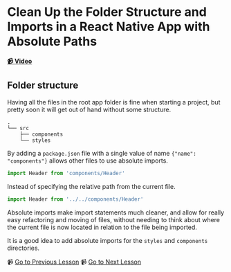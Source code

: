# Clean Up the Folder Structure and Imports in a React Native App with Absolute Paths

**[📹 Video](https://egghead.io/lessons/react-native-clean-up-the-folder-structure-and-imports-in-a-react-native-app-with-absolute-paths)**

## Folder structure

Having all the files in the root app folder is fine when starting a project, but pretty soon it will get out of hand without some structure.

```
.
└── src
    ├── components
    └── styles
```

By adding a `package.json` file with a single value of name `{"name": "components"}` allows other files to use absolute imports.

```jsx
import Header from 'components/Header'
```

Instead of specifying the relative path from the current file.

```jsx
import Header from '../../components/Header'
```

Absolute imports make import statements much cleaner, and allow for really easy refactoring and moving of files, without needing to think about where the current file is now located in relation to the file being imported.

It is a good idea to add absolute imports for the `styles` and `components` directories.

📹 [Go to Previous Lesson](https://egghead.io/lessons/react-native-style-react-native-components-differently-on-ios-and-android)
📹 [Go to Next Lesson](https://egghead.io/lessons/react-native-scroll-elements-on-a-react-native-screen-with-scrollview)
